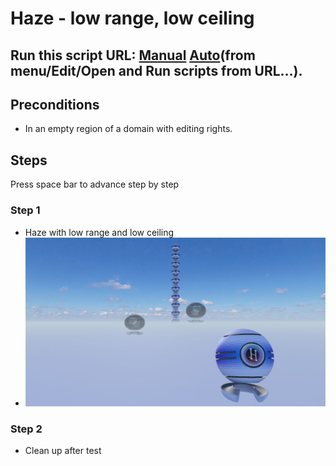 # Haze - low range, low ceiling
## Run this script URL: [Manual](./test.js?raw=true)   [Auto](./testAuto.js?raw=true)(from menu/Edit/Open and Run scripts from URL...).

## Preconditions
- In an empty region of a domain with editing rights.

## Steps
Press space bar to advance step by step

### Step 1
- Haze with low range and low ceiling
- ![](./ExpectedImage_00000.png)
### Step 2
- Clean up after test
